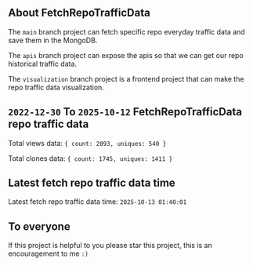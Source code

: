 ## About FetchRepoTrafficData

The `main` branch project can fetch specific repo everyday traffic data and save them in the MongoDB.

The `apis` branch project can expose the apis so that we can get our repo historical traffic data.

The `visualization` branch project is a frontend project that can make the repo traffic data visualization.

## `2022-12-30` To `2025-10-12` FetchRepoTrafficData repo traffic data

Total views data: `{ count: 2093, uniques: 540 }`

Total clones data: `{ count: 1745, uniques: 1411 }`

## Latest fetch repo traffic data time

Latest fetch repo traffic data time: `2025-10-13 01:40:01`

## To everyone

If this project is helpful to you please star this project, this is an encouragement to me `:)`



